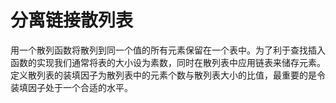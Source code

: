 # 分离链接散列表
用一个散列函数将散列到同一个值的所有元素保留在一个表中。为了利于查找插入函数的实现我们通常将表的大小设为素数，同时在散列表中应用链表来储存元素。定义散列表的装填因子为散列表中的元素个数与散列表大小的比值，最重要的是令装填因子处于一个合适的水平。
